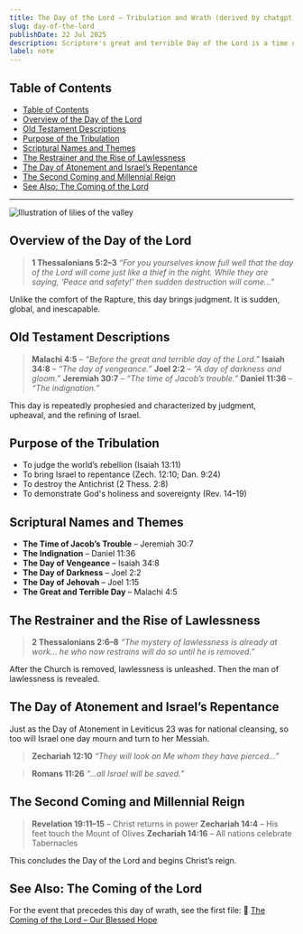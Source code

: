 ```yaml
---
title: The Day of the Lord – Tribulation and Wrath (derived by chatgpt)
slug: day-of-the-lord
publishDate: 22 Jul 2025
description: Scripture's great and terrible Day of the Lord is a time of judgment, refining, vengeance, and deliverance for Israel – following the Rapture of the Church.
label: note
---
```


## Table of Contents

* [Table of Contents](#table-of-contents)
* [Overview of the Day of the Lord](#overview-of-the-day-of-the-lord)
* [Old Testament Descriptions](#old-testament-descriptions)
* [Purpose of the Tribulation](#purpose-of-the-tribulation)
* [Scriptural Names and Themes](#scriptural-names-and-themes)
* [The Restrainer and the Rise of Lawlessness](#the-restrainer-and-the-rise-of-lawlessness)
* [The Day of Atonement and Israel’s Repentance](#the-day-of-atonement-and-israels-repentance)
* [The Second Coming and Millennial Reign](#the-second-coming-and-millennial-reign)
* [See Also: The Coming of the Lord](#see-also-the-coming-of-the-lord)

---

![Illustration of lilies of the valley](/LivingWaters/assets/blog/welcome.webp)

## Overview of the Day of the Lord

> **1 Thessalonians 5:2–3**
> *“For you yourselves know full well that the day of the Lord will come just like a thief in the night. While they are saying, ‘Peace and safety!’ then sudden destruction will come...”*

Unlike the comfort of the Rapture, this day brings judgment. It is sudden, global, and inescapable.

## Old Testament Descriptions

> **Malachi 4:5** – *“Before the great and terrible day of the Lord.”*
> **Isaiah 34:8** – *“The day of vengeance.”*
> **Joel 2:2** – *“A day of darkness and gloom.”*
> **Jeremiah 30:7** – *“The time of Jacob’s trouble.”*
> **Daniel 11:36** – *“The indignation.”*

This day is repeatedly prophesied and characterized by judgment, upheaval, and the refining of Israel.

## Purpose of the Tribulation

* To judge the world’s rebellion (Isaiah 13:11)
* To bring Israel to repentance (Zech. 12:10; Dan. 9:24)
* To destroy the Antichrist (2 Thess. 2:8)
* To demonstrate God's holiness and sovereignty (Rev. 14–19)

## Scriptural Names and Themes

* **The Time of Jacob’s Trouble** – Jeremiah 30:7
* **The Indignation** – Daniel 11:36
* **The Day of Vengeance** – Isaiah 34:8
* **The Day of Darkness** – Joel 2:2
* **The Day of Jehovah** – Joel 1:15
* **The Great and Terrible Day** – Malachi 4:5

## The Restrainer and the Rise of Lawlessness

> **2 Thessalonians 2:6–8**
> *“The mystery of lawlessness is already at work... he who now restrains will do so until he is removed.”*

After the Church is removed, lawlessness is unleashed. Then the man of lawlessness is revealed.

## The Day of Atonement and Israel’s Repentance

Just as the Day of Atonement in Leviticus 23 was for national cleansing, so too will Israel one day mourn and turn to her Messiah.

> **Zechariah 12:10**
> *“They will look on Me whom they have pierced...”*

> **Romans 11:26**
> *“...all Israel will be saved.”*

## The Second Coming and Millennial Reign

> **Revelation 19:11–15** – Christ returns in power
> **Zechariah 14:4** – His feet touch the Mount of Olives
> **Zechariah 14:16** – All nations celebrate Tabernacles

This concludes the Day of the Lord and begins Christ’s reign.

## See Also: The Coming of the Lord

For the event that precedes this day of wrath, see the first file:
📄 [The Coming of the Lord – Our Blessed Hope](./coming-of-the-lord)
